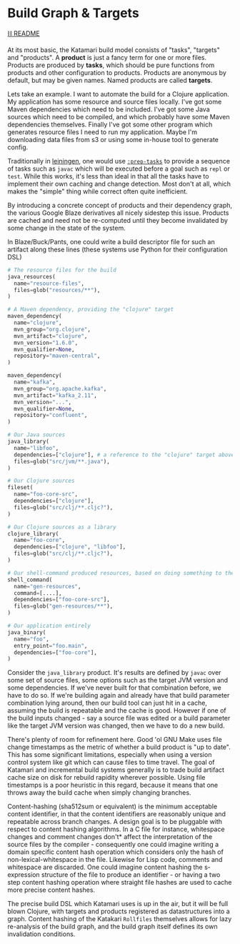 # Build Graph & Targets
[⛓ README](/README.md)

At its most basic, the Katamari build model consists of "tasks", "targets" and "products".
A **product** is just a fancy term for one or more files.
Products are produced by **tasks**, which should be pure functions from products and other configuration to products.
Products are anonymous by default, but may be given names.
Named products are called **targets**.

Lets take an example.
I want to automate the build for a Clojure application.
My application has some resource and source files locally.
I've got some Maven dependencies which need to be included.
I've got some Java sources which need to be compiled, and which probably have some Maven dependencies themselves.
Finally I've got some other program which generates resource files I need to run my application.
Maybe I'm downloading data files from s3 or using some in-house tool to generate config.

Traditionally in [leiningen](https://github.com/technomancy/leiningen), one would use [`:prep-tasks`](https://github.com/technomancy/leiningen/blob/master/sample.project.clj#L258-L262) to provide a sequence of tasks such as `javac` which will be executed before a goal such as `repl` or `test`.
While this works, it's less than ideal in that all the tasks have to implement their own caching and change detection.
Most don't at all, which makes the "simple" thing while correct often quite inefficient.

By introducing a concrete concept of products and their dependency graph, the various Google Blaze derivatives all nicely sidestep this issue.
Products are cached and need not be re-computed until they become invalidated by some change in the state of the system.

In Blaze/Buck/Pants, one could write a build descriptor file for such an artifact along these lines (these systems use Python for their configuration DSL)

```python
# The resource files for the build
java_resources(
  name="resource-files",
  files=glob("resources/**"),
)

# A Maven dependency, providing the "clojure" target
maven_dependency(
  name="clojure", 
  mvn_group="org.clojure",
  mvn_artifact="clojure",
  mvn_version="1.6.0",
  mvn_qualifier=None,
  repository="maven-central",
)

maven_dependency(
  name="kafka", 
  mvn_group="org.apache.kafka",
  mvn_artifact="kafka_2.11",
  mvn_version="...",
  mvn_qualifier=None,
  repository="confluent",
)

# Our Java sources
java_library(
  name="libfoo",
  dependencies=["clojure"], # a reference to the "clojure" target above
  files=glob("src/jvm/**.java"),
)

# Our Clojure sources
fileset(
  name="foo-core-src",
  dependencies=["clojure"],
  files=glob("src/clj/**.cljc?"),
)

# Our Clojure sources as a library
clojure_library(
  name="foo-core",
  dependencies=["clojure", "libfoo"],
  files=glob("src/clj/**.cljc?"),
)

# Our shell-command produced resources, based on doing something to the foo-core-src fileset.
shell_command(
  name="gen-resources",
  command=[....],
  dependencies=["foo-core-src"],
  files=glob("gen-resources/**"),
)

# Our application entirely
java_binary(
  name="foo",
  entry_point="foo.main",
  dependencies=["foo-core"], 
)
```

Consider the `java_library` product.
It's results are defined by `javac` over some set of source files, some options such as the target JVM version and some dependencies.
If we've never built for that combination before, we have to do so.
If we're building again and already have that build parameter combination lying around, then our build tool can just hit in a cache, assuming the build is repeatable and the cache is good.
However if one of the build inputs changed - say a source file was edited or a build parameter like the target JVM version was changed, then we have to do a new build.

There's plenty of room for refinement here.
Good 'ol GNU Make uses file change timestamps as the metric of whether a build product is "up to date".
This has some significant limitations, especially when using a version control system like git which can cause files to time travel.
The goal of Katamari and incremental build systems generally is to trade build artifact cache size on disk for rebuild rapidity wherever possible.
Using file timestamps is a poor heuristic in this regard, because it means that one throws away the build cache when simply changing branches.

Content-hashing (sha512sum or equivalent) is the minimum acceptable content identifier, in that the content identifiers are reasonably unique and repeatable across branch changes.
A design goal is to be pluggable with respect to content hashing algorithms.
In a C file for instance, whitespace changes and comment changes don't* affect the interpretation of the source files by the compiler - consequently one could imagine writing a domain specific content hash operation which considers only the hash of non-lexical-whitespace in the file.
Likewise for Lisp code, comments and whitespace are discarded.
One could imagine content hashing the s-expression structure of the file to produce an identifier - or having a two step content hashing operation where straight file hashes are used to cache more precise content hashes.

The precise build DSL which Katamari uses is up in the air, but it will be full blown Clojure, with targets and products registered as datastructures into a graph.
Content hashing of the Katakari `Rollfiles` themselves allows for lazy re-analysis of the build graph, and the build graph itself defines its own invalidation conditions.
